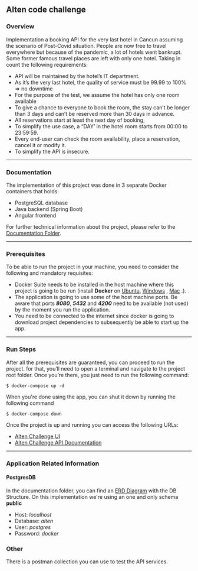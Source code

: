 ## Alten code challenge

### Overview

Implementation a booking API for the very last hotel in Cancun assuming the scenario of Post-Covid situation. People are now free to travel everywhere but because of the pandemic, a lot of hotels went bankrupt. Some former famous travel places are left with only one hotel. Taking in count the following requirements:
- API will be maintained by the hotel’s IT department.
- As it’s the very last hotel, the quality of service must be 99.99 to 100% => no downtime
- For the purpose of the test, we assume the hotel has only one room available
- To give a chance to everyone to book the room, the stay can’t be longer than 3 days and can’t be reserved more than 30 days in advance.
- All reservations start at least the next day of booking,
- To simplify the use case, a “DAY’ in the hotel room starts from 00:00 to 23:59:59.
- Every end-user can check the room availability, place a reservation, cancel it or modify it.
- To simplify the API is insecure.

---

### Documentation
The implementation of this project was done in 3 separate Docker containers that holds:

- PostgreSQL database
- Java backend (Spring Boot)
- Angular frontend

For further technical information about the project, please refer to the [Documentation Folder](https://github.com/MaToxZ/alten-code-challenge/tree/main/Documentation).

---

### Prerequisites

To be able to run the project in your machine, you need to consider the following and mandatory requisites:

- Docker Suite needs to be installed in the host machine where this project is going to be run (install **Docker** on [Ubuntu](https://docs.docker.com/install/linux/docker-ce/ubuntu/), [Windows](https://docs.docker.com/docker-for-windows/install/) , [Mac](https://docs.docker.com/docker-for-mac/install/) .).
- The application is going to use some of the host machine ports. Be aware that ports ***8080***, ***5432*** and ***4200***  need to be available (not used) by the moment you run the application.
- You need to be connected to the internet since docker is going to download project dependencies to subsequently be able to start up the app.


---

### Run Steps

After all the prerequisites are guaranteed, you can proceed to run the project. for that, you’ll need to open a terminal and navigate to the project root folder. Once you’re there, you just need to run the following command:

```
$ docker-compose up -d
```

When you're done using the app, you can shut it down by running the following command

```
$ docker-compose down
```

Once the project is up and running you can access the following URLs:

- [Alten Challenge UI](http://localhost:4200)
- [Alten Challenge API Documentation](http://localhost:8080/api/swagger-ui)

---

### Application Related Information

#### PostgresDB

In the documentation folder, you can find an [ERD Diagram](https://github.com/MaToxZ/alten-code-challenge/blob/main/Documentation/Alten_DB_ERD_Diagram.png) with the DB Structure. On this implementation we're using an one and only schema **public**

- Host: *localhost*
- Database: *alten*
- User: *postgres*
- Password: *docker*

### Other

There is a postman collection you can use to test the API services.